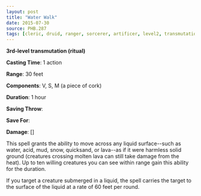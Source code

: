 ```yaml
---
layout: post
title: "Water Walk"
date: 2015-07-30
source: PHB.287
tags: [cleric, druid, ranger, sorcerer, artificer, level2, transmutation, ritual]
---
```


**3rd-level transmutation (ritual)**

**Casting Time**: 1 action

**Range**: 30 feet

**Components**: V, S, M (a piece of cork)

**Duration**: 1 hour

**Saving Throw**:

**Save For**:

**Damage**: []

This spell grants the ability to move across any liquid surface--such as water, acid, mud, snow, quicksand, or lava--as if it were harmless solid ground (creatures crossing molten lava can still take damage from the heat). Up to ten willing creatures you can see within range gain this ability for the duration.

If you target a creature submerged in a liquid, the spell carries the target to the surface of the liquid at a rate of 60 feet per round.
